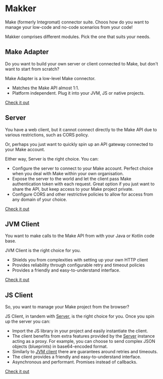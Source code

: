 # Makker

Make (formerly Integromat) connector suite. Choos how do you want to manage your low-code and no-code scenarios from your code!

Makker comprises different modules. Pick the one that suits your needs.

## Make Adapter
Do you want to build your own server or client connected to Make, but don't want to start from scratch?

Make Adapter is a low-level Make connector.
* Matches the Make API almost 1:1.
* Platform independent. Plug it into your JVM, JS or native projects.

[Check it out](./make-adapter)

## Server
You have a web client, but it cannot connect directly to the Make API
due to various restrictions, such as CORS policy.

Or, perhaps you just want to quickly spin up an API gateway connected
to your Make account.

Either way, Server is the right choice. You can:
* Configure the server to connect to your Make account. Perfect choice when you deal with Make within your own organisation.
* Expose the server to the world and let the client pass Make authentication token with each request. Great option if you just want to share the API, but keep access to your Make project private.
* Configure CORS and other restrictive policies to allow for access from any domain of your choice.

[Check it out](./server)

## JVM Client

You want to make calls to the Make API from with your Java or Kotlin code base.

JVM Client is the right choice for you.
* Shields you from complexities with setting up your own HTTP client
* Provides reliability through configurable retry and timeout policies
* Provides a friendly and easy-to-understand interface.

[Check it out](./jvm-client)

## JS Client

So, you want to manage your Make project from the browser?

JS Client, in tandem with [Server](#server), is the right choice for you.
Once you spin up the server you can:

* Import the JS library in your project and easily instantiate the client.
* The client benefits from extra features provided by the [Server](#server) instance acting as a proxy. For example, you can choose to send complex JSON objects (blueprints) in base64-encoded format.
* Similarly to [JVM client](#jvm-client) there are guarantees around retries and timeouts.
* The client provides a friendly and easy-to-understand interface.
* Asynchronous and performant. Promises instead of callbacks.

[Check it out](./js-client)


